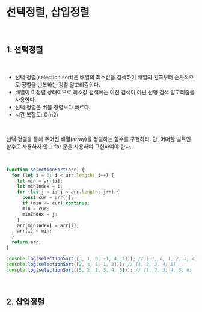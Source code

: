 # 선택정렬, 삽입정렬

<br>

## 1. 선택정렬

<br>

- 선택 정렬(selection sort)은 배열의 최소값을 검색하여 배열의 왼쪽부터 순차적으로 정렬을 반복하는 정렬 알고리즘이다.
- 배열이 미정렬 상태이므로 최소값 검색에는 이진 검색이 아닌 선형 검색 알고리즘을 사용한다.
- 선택 정렬은 버블 정렬보다 빠르다.
- 시간 복잡도: O(n2)

<br>

선택 정렬을 통해 주어진 배열(array)을 정렬하는 함수를 구현하라. 단, 어떠한 빌트인 함수도 사용하지 않고 for 문을 사용하여 구현하여야 한다.

<br>

```js
function selectionSort(arr) {
  for (let i = 0; i < arr.length; i++) {
    let min = arr[i];
    let minIndex = i;
    for (let j = i; j < arr.length; j++) {
      const cur = arr[j];
      if (min <= cur) continue;
      min = cur;
      minIndex = j;
    }
    arr[minIndex] = arr[i];
    arr[i] = min;
  }
  return arr;
}

console.log(selectionSort([3, 1, 0, -1, 4, 2])); // [-1, 0, 1, 2, 3, 4]
console.log(selectionSort([2, 4, 5, 1, 3])); // [1, 2, 3, 4, 5]
console.log(selectionSort([5, 2, 1, 3, 4, 6])); // [1, 2, 3, 4, 5, 6]
```

<br>

## 2. 삽입정렬

<br>